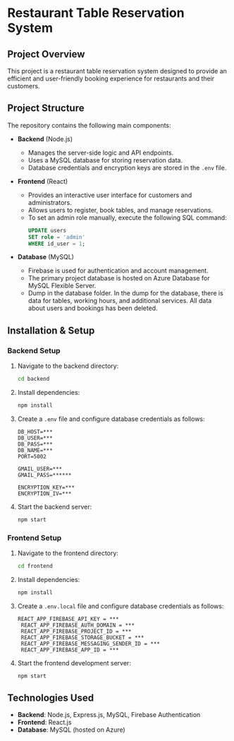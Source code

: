 # **Restaurant Table Reservation System**

## **Project Overview**
This project is a restaurant table reservation system designed to provide an efficient and user-friendly booking experience for restaurants and their customers.

## **Project Structure**
The repository contains the following main components:

- **Backend** (Node.js)  
  - Manages the server-side logic and API endpoints.
  - Uses a MySQL database for storing reservation data.
  - Database credentials and encryption keys are stored in the `.env` file.

- **Frontend** (React)  
  - Provides an interactive user interface for customers and administrators.
  - Allows users to register, book tables, and manage reservations.
  - To set an admin role manually, execute the following SQL command:
    ```sql
    UPDATE users  
    SET role = 'admin'  
    WHERE id_user = 1;
    ```

- **Database** (MySQL)  
  - Firebase is used for authentication and account management.
  - The primary project database is hosted on Azure Database for MySQL Flexible Server.
  - Dump in the database folder. In the dump for the database, there is data for tables, 
    working hours, and additional services. All data about users and bookings has been deleted.

## **Installation & Setup**
### **Backend Setup**
1. Navigate to the backend directory:
   ```bash
   cd backend
   ```
2. Install dependencies:
   ```bash
   npm install
   ```
3. Create a `.env` file and configure database credentials as follows:
   ```env
   DB_HOST=***
   DB_USER=***
   DB_PASS=***
   DB_NAME=***
   PORT=5002
   
   GMAIL_USER=***
   GMAIL_PASS=******
   
   ENCRYPTION_KEY=***
   ENCRYPTION_IV=***
   ```
4. Start the backend server:
   ```bash
   npm start
   ```

### **Frontend Setup**
1. Navigate to the frontend directory:
   ```bash
   cd frontend
   ```
2. Install dependencies:
   ```bash
   npm install
   ```
3. Create a `.env.local` file and configure database credentials as follows:
   ```env
   REACT_APP_FIREBASE_API_KEY = ***
    REACT_APP_FIREBASE_AUTH_DOMAIN = ***
    REACT_APP_FIREBASE_PROJECT_ID = ***
    REACT_APP_FIREBASE_STORAGE_BUCKET = ***
    REACT_APP_FIREBASE_MESSAGING_SENDER_ID = ***
    REACT_APP_FIREBASE_APP_ID = ***
   ```
4. Start the frontend development server:
   ```bash
   npm start
   ```

## **Technologies Used**
- **Backend**: Node.js, Express.js, MySQL, Firebase Authentication
- **Frontend**: React.js
- **Database**: MySQL (hosted on Azure)

